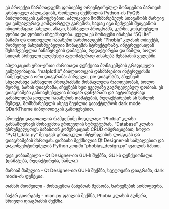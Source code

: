 ეს პროექტი წარმოადგენს ფობიებზე ორიენტირებულ მონაცემთა მართვის გრაფიკულ აპლიკაციას, რომელიც შექმნილია Python-ის PyQt5 ბიბლიოთეკის გამოყენებით. აპლიკაცია მომხმარებელს სთავაზობს მარტივ და ვიზუალურად კომფორტულ გარემოს, სადაც იგი შეძლებს შეიყვანოს ინფორმაცია: სახელი, ასაკი, სასწავლო პროგრამა, კურსი, კონკრეტული ფობია და ფობიის ინტენსივობა. ყველა ეს მონაცემი ინახება “SQLite” ბაზაში და თითოეული ჩანაწერი წარმოადგენს “Phobia” კლასის ობიექტს, რომელიც პასუხისმგებელია მონაცემის სტრუქტურაზე. ინტერფეისიდან შესაძლებელია ჩანაწერების დამატება, რედაქტირება და წაშლა, ხოლო სიიდან არჩეული ელემენტი ავტომატურად აისახება შესაბამის ველებში.

აპლიკაციის ერთ-ერთი ძირითადი ფუნქციაა მონაცემების გრაფიკული ვიზუალიზაცია. “matplotlib” ბიბლიოთეკის დახმარებით ინტერფეისში ჩაშენებულია ორი დიაგრამა: პირველი, pie დიაგრამა, აჩვენებს სხვადასხვა სასწავლო პროგრამაში მოსწავლეთა რაოდენობას, ხოლო მეორე, ბარის დიაგრამა, აჩვენებს ხუთ ყველაზე გავრცელებულ ფობიას. ეს დიაგრამები განთავსებულია მთავარ ფანჯარაში და ავტომატურად განახლდება ყოველი ჩანაწერის დამატების, რედაქტირების ან წაშლის შემდეგ. მომხმარებელს ასევე შეუძლია გაააქტიუროს dark mode QDarkTheme ბიბლიოთეკის გამოყენებით.

პროექტი დაყოფილია რამდენიმე მოდულად: “Phobia” კლასი განსაზღვრავს მონაცემთა ერთეულის სტრუქტურას, “Database” კლასი უზრუნველყოფს ბაზასთან კომუნიკაციას CRUD ოპერაციებით, ხოლო “PyQT_data.py” შეიცავს გრაფიკული ინტერფეისის ლოგიკას და დიაგრამების მართვას. დიზაინი შექმნილია Qt Designer-ის საშუალებით და დაკონვერტირებულია Python კოდში “phobias_design.py” ფაილის სახით.

დეა კობიაშვილი - Qt Designer-ით GUI-ს შექმნა, GUI-ს ფუნქციონალი.(დამატება, რედაქტირება, წაშლა.)

მარიამ მამულია - Qt Designer-ით GUI-ს შექმნა, სვეტოვანი დიაგრამა, dark mode-ის ფუნქცია.

თამარ შიოშვილი - მონაცემთა ბაზებთან მუშაობა, ხარვეზების აღმოფხვრა.

ბაქარ გიორგაძე - mian.py ფაილის შექმნა, Phobia კლასის აღწერა, წრიული დიაგრამის შექმნა.
